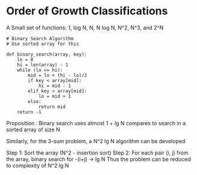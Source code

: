 # Order of Growth Classifications

A Small set of functions:
1, log N, N, N log N, N^2, N^3, and 2^N

```
# Binary Search Algorithm
# Use sorted array for this

def binary_search(array, key):
    lo = 0
    hi = len(array) - 1
    while (lo <= hi):
        mid = lo + (hi - lo)/2
        if key < array[mid]:
            hi = mid - 1
        elif key > array[mid]:
            lo = mid + 1
        else:
            return mid
    return -1
```

Proposition : Binary search uses atmost 1 + lg N compares to search in a sorted array of size N

Similarly, for the 3-sum problem, a N^2 lg N algorithm can be developed

Step 1:
    Sort the array (N^2 - insertion sort)
Step 2:
    For each pair (i, j) from the array, binary search for -(i+j) -> lg N
Thus the problem can be reduced to complexity of N^2 lg N
